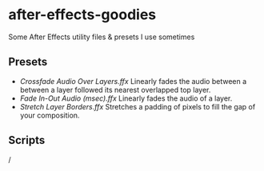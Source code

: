 # after-effects-goodies

Some After Effects utility files & presets I use sometimes

## Presets
- *Crossfade Audio Over Layers.ffx* Linearly fades the audio between a between a layer followed its nearest overlapped top layer.
- *Fade In-Out Audio (msec).ffx* Linearly fades the audio of a layer.
- *Stretch Layer Borders.ffx* Stretches a padding of pixels to fill the gap of your composition.

## Scripts
/
